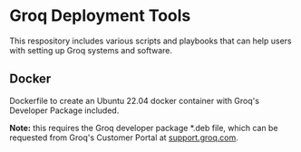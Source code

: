 # Groq Deployment Tools

This respository includes various scripts and playbooks that can help users with setting up Groq systems and software. 


## Docker
Dockerfile to create an Ubuntu 22.04 docker container with Groq's Developer Package included.

**Note:** this requires the Groq developer package *.deb file, which can be requested from Groq's Customer Portal at [support.groq.com](https://support.groq.com).

